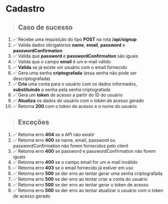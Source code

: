 # Cadastro

> ## Caso de sucesso

01. ✅ Recebe uma requisição do tipo **POST** na rota **/api/signup**
02. ✅ Valida dados obrigatórios **name**, **email**, **password** e **passwordConfirmation**
03. ✅ Valida que **password** e **passwordConfirmation** são iguais
04. ✅ Valida que o campo **email** é um e-mail válido
05. ✅ **Valida** se já existe um usuário com o email fornecido
06. ✅ Gera uma senha **criptografada** (essa senha não pode ser descriptografada)
07. ✅ **Cria** uma conta para o usuário com os dados informados, **substituindo** a senha pela senha criptografada
08. ✅ Gera um **token** de acesso a partir do ID do usuário
09. ✅ **Atualiza** os dados do usuário com o token de acesso gerado
10. ✅ Retorna **200** com o token de acesso e o nome do usuário

> ## Exceções

01. ✅ Retorna erro **404** se a API não existir
02. ✅ Retorna erro **400** se name, email, password ou passwordConfirmation não forem fornecidos pelo client
03. ✅ Retorna erro **400** se password e passwordConfirmation não forem iguais
04. ✅ Retorna erro **400** se o campo email for um e-mail inválido
05. ✅ Retorna erro **403** se o email fornecido já estiver em uso
06. ✅ Retorna erro **500** se der erro ao tentar gerar uma senha criptografada
07. ✅ Retorna erro **500** se der erro ao tentar criar a conta do usuário
08. ✅ Retorna erro **500** se der erro ao tentar gerar o token de acesso
09. ✅ Retorna erro **500** se der erro ao tentar atualizar o usuário com o token de acesso gerado
